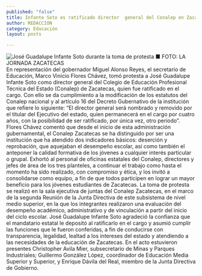 ```yaml
---
published: "false"
title: Infante Soto es ratificado director  general del Conalep en Zacatecas
author: REDACCION
category: Educación
layout: posts

---
```


![José Guadalupe Infante Soto durante la toma de protesta ■ FOTO: LA JORNADA ZACATECAS](http://i.imgur.com/M6Wrqykm.jpg)
En representación del gobernador Miguel Alonso Reyes, el secretario de Educación, Marco Vinicio Flores Chávez, tomó protesta a José Guadalupe Infante Soto como director general del Colegio de Educación Profesional Técnica del Estado (Conalep) de Zacatecas, quien fue ratificado en el cargo.
Con ello se da cumplimiento a la modificación de los estatutos del Conalep nacional y al artículo 16 del Decreto Gubernativo de la institución que refiere lo siguiente: “El director general será nombrado y removido por el titular del Ejecutivo del estado, quien permanecerá en el cargo por cuatro años, con la posibilidad de ser ratificado, por única vez, otro periodo”.
Flores Chávez comentó que desde el inicio de esta administración gubernamental, el Conalep Zacatecas se ha distinguido por ser una institución que ha atendido dos indicadores básicos: deserción y reprobación, que aquejaban el desempeño escolar, así como también el anteponer la calidad formativa de los jóvenes a cualquier interés particular o grupal.
Exhortó al personal de oficinas estatales del Conalep, directores y jefes de área de los tres planteles, a continuar el trabajo como hasta el momento ha sido realizado,  con compromiso y ética, y los invitó a consolidarse como equipo, a fin de que todos participen en lograr un mayor beneficio para los jóvenes estudiantes de Zacatecas.
La toma de protesta se realizó en la sala ejecutiva de juntas del Conalep Zacatecas, en el marco de la segunda Reunión de la Junta Directiva de este subsistema de nivel medio superior, en la que los integrantes realizaron una evaluación del desempeño académico, administrativo y de vinculación a partir del inicio del ciclo escolar.
José Guadalupe Infante Soto agradeció la confianza que el mandatario estatal le depositó al ratificarlo en el cargo y asumió cumplir las funciones que le fueron conferidas, a fin de conducirse con transparencia, legalidad, lealtad a los intereses del estado y atendiendo a las necesidades de la educación de Zacatecas.
En el acto estuvieron presentes Christopher Avila Mier, subsecretario de Minas y Parques Industriales; Guillermo González López, coordinador de Educación Media Superior y Superior, y Enrique Dávila del Real, miembro de la Junta Directiva de Gobierno.
